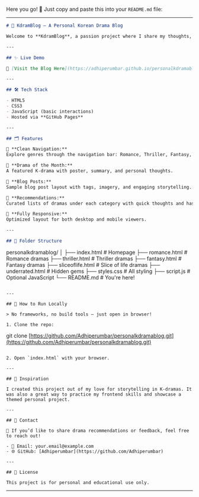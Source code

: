 Here you go! 📄 Just copy and paste this into your `README.md` file:

---

```markdown
# 🌸 KdramBlog — A Personal Korean Drama Blog

Welcome to **KdramBlog**, a passion project where I share my thoughts, favorites, and recommendations about Korean dramas. This is a simple, clean, and responsive static website built with **HTML**, **CSS**, and a sprinkle of **JavaScript**.

---

## ✨ Live Demo

🔗 [Visit the Blog Here](https://adhiperumbar.github.io/personalkdramablog)

---

## 🛠️ Tech Stack

- HTML5  
- CSS3  
- JavaScript (basic interactions)
- Hosted via **GitHub Pages**

---

## 🗂️ Features

📌 **Clean Navigation:**  
Explore genres through the navigation bar: Romance, Thriller, Fantasy, Slice of Life, and Underrated Gems.

📌 **Drama of the Month:**  
A featured K-drama with poster, summary, and personal thoughts.

📌 **Blog Posts:**  
Sample blog post layout with tags, imagery, and engaging storytelling.

📌 **Recommendations:**  
Curated lists of dramas under each category with quick thoughts and hashtags.

📌 **Fully Responsive:**  
Optimized layout for both desktop and mobile viewers.

---

## 📁 Folder Structure

```

personalkdramablog/
│
├── index.html                # Homepage
├── romance.html              # Romance dramas
├── thriller.html             # Thriller dramas
├── fantasy.html              # Fantasy dramas
├── sliceoflife.html          # Slice of life dramas
├── underrated.html           # Hidden gems
├── styles.css                # All styling
├── script.js                 # Optional JavaScript
└── README.md                 # You're here!

```

---

## 🚀 How to Run Locally

> No frameworks, no build tools — just open in browser!

1. Clone the repo:
```

git clone [https://github.com/Adhiperumbar/personalkdramablog.git](https://github.com/Adhiperumbar/personalkdramablog.git)

```

2. Open `index.html` with your browser.

---

## 🧠 Inspiration

I created this project out of my love for storytelling in K-dramas. It was also a great way to practice my frontend skills and showcase a themed personal project.

---

## 📮 Contact

💌 If you’d like to share drama recommendations or feedback, feel free to reach out!

- 📧 Email: your.email@example.com  
- 🌐 GitHub: [Adhiperumbar](https://github.com/Adhiperumbar)

---

## 📄 License

This project is for personal and educational use only.
```

---
